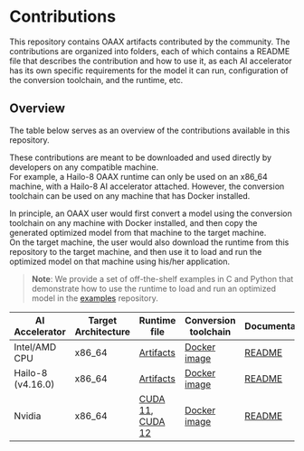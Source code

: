 # Contributions

This repository contains OAAX artifacts contributed by the community.
The contributions are organized into folders, each of which contains a README file that describes the contribution and
how to use it, as each AI accelerator has its own specific requirements for the model it can run, configuration of the
conversion toolchain, and the runtime, etc.

## Overview

The table below serves as an overview of the contributions available in this repository.

These contributions are meant to be downloaded and used directly by developers on any compatible machine.  
For example, a Hailo-8 OAAX runtime can only be used on an x86_64 machine, with a Hailo-8 AI accelerator attached.
However, the conversion toolchain can be used on any machine that has Docker installed.

In principle, an OAAX user would first convert a model using the conversion toolchain on any machine with Docker
installed, and then copy the generated optimized model from that machine to the target machine.   
On the target machine, the user would also download the runtime from this repository to the target machine, and then use
it to
load and run the optimized model on that machine using his/her application.
> **Note**: We provide a set of off-the-shelf examples in C and Python that demonstrate how to use the runtime to load
> and run an optimized model in the [examples](https://github.com/oaax-standard/examples) repository.

| AI Accelerator    | Target Architecture | Runtime file                                                                                                               | Conversion toolchain                                                                       | Documentation                      |
|-------------------|---------------------|----------------------------------------------------------------------------------------------------------------------------|--------------------------------------------------------------------------------------------|------------------------------------|
| Intel/AMD CPU     | x86_64              | [Artifacts](CPU%20X86_64%2Fartifacts)                                                                                      | [Docker image](https://download.sclbl.net/OAAX/toolchains/conversion-toolchain-latest.tar) | [README](CPU%20X86_64%2FREADME.md) |
| Hailo-8 (v4.16.0) | x86_64              | [Artifacts](Hailo-8%2Fartifacts)                                                                                           | [Docker image](https://download.sclbl.net/OAAX/toolchains/onnx-to-hailo-latest.tar)        | [README](Hailo-8/README.md)        |
| Nvidia            | x86_64              | [CUDA 11](https://download.sclbl.net/OAAX/runtimes/CUDA-11/), [CUDA 12](https://download.sclbl.net/OAAX/runtimes/CUDA-12/) | [Docker image](https://download.sclbl.net/OAAX/toolchains/conversion-toolchain-latest.tar) | [README](Nvidia-X86_64/README.md)  |